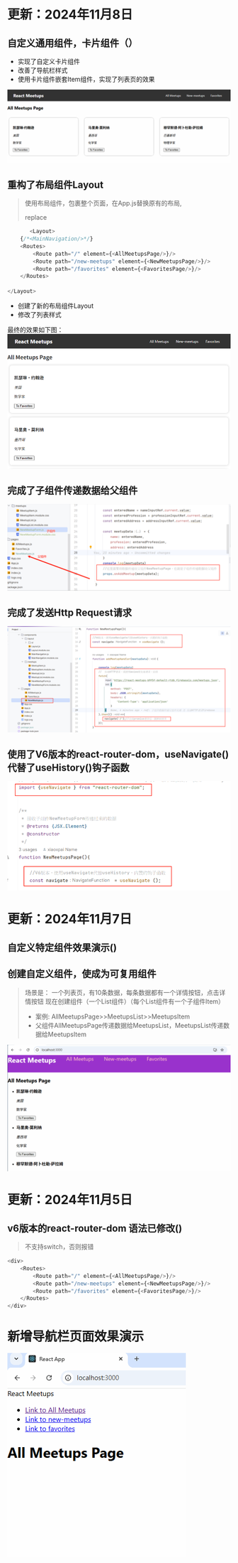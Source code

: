 
# 更新：2024年11月8日
##  自定义通用组件，卡片组件（）

- 实现了自定义卡片组件
- 改善了导航栏样式
- 使用卡片组件嵌套Item组件，实现了列表页的效果

![react-card-component.gif](document%2Freact-card-component.gif)

## 重构了布局组件Layout

> 使用布局组件，包裹整个页面，在App.js替换原有的布局,<div> replace <Layout>

```js
       <Layout>
    {/*<MainNavigation/>*/}
    <Routes>
        <Route path="/" element={<AllMeetupsPage/>}/>
        <Route path="/new-meetups" element={<NewMeetupsPage/>}/>
        <Route path="/favorites" element={<FavoritesPage/>}/>
    </Routes>

</Layout>
```
- 创建了新的布局组件Layout
- 修改了列表样式

最终的效果如下图：
![react-layout.png](document%2Freact-layout.png)


## 完成了子组件传递数据给父组件

![react-sub-to-father.png](document%2Freact-sub-to-father.png)

## 完成了发送Http Request请求

![react-send-http-request.png](document%2Freact-send-http-request.png)

## 使用了V6版本的react-router-dom，useNavigate()代替了useHistory()钩子函数

![react-useNavigate.png](document%2Freact-useNavigate.png)



# 更新：2024年11月7日
##  自定义特定组件效果演示()

## 创建自定义组件，使成为可复用组件

> 场景是：
>  一个列表页，有10条数据，每条数据都有一个详情按钮，点击详情按钮
> 现在创建组件（一个List组件）（每个List组件有一个子组件Item）
> - 案例: AllMeetupsPage>>MeetupsList>>MeetupsItem
> - 父组件AllMeetupsPage传递数据给MeetupsList，MeetupsList传递数据给MeetupsItem


![react-customer-component.gif](document%2Freact-customer-component.gif)

# 更新：2024年11月5日
##  v6版本的react-router-dom 语法已修改()
> 不支持switch，否则报错

```javascript
<div>
    <Routes>
        <Route path="/" element={<AllMeetupsPage/>}/>
        <Route path="/new-meetups" element={<NewMeetupsPage/>}/>
        <Route path="/favorites" element={<FavoritesPage/>}/>
    </Routes>
</div>
```

# 新增导航栏页面效果演示

![react-link-navigation.gif](document%2Freact-link-navigation.gif)
